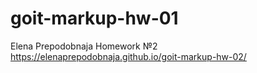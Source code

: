 # goit-markup-hw-01
Elena Prepodobnaja Homework №2
https://elenaprepodobnaja.github.io/goit-markup-hw-02/
